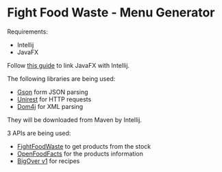 # Fight Food Waste - Menu Generator

Requirements:

- Intellij
- JavaFX

Follow [this guide](https://openjfx.io/openjfx-docs/) to link JavaFX with Intellij.

The following libraries are being used:

- [Gson](https://github.com/google/gson) form JSON parsing
- [Unirest](http://kong.github.io/unirest-java/) for HTTP requests
- [Dom4j](https://dom4j.github.io/) for XML parsing

They will be downloaded from Maven by Intellij.

3 APIs are being used:

- [FightFoodWaste](https://github.com/fight-food-waste/api) to get products from the stock
- [OpenFoodFacts](https://en.wiki.openfoodfacts.org/API) for the products information
- [BigOver v1](http://api.bigoven.com/) for recipes
